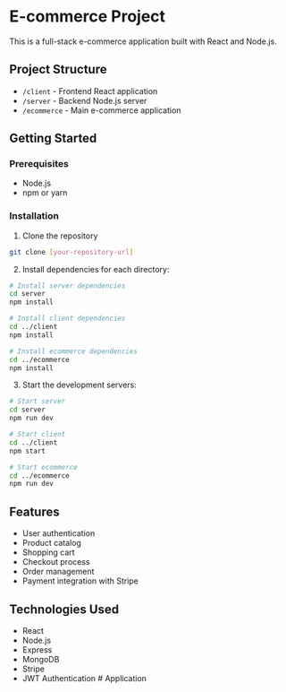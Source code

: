 # E-commerce Project

This is a full-stack e-commerce application built with React and Node.js.

## Project Structure

- `/client` - Frontend React application
- `/server` - Backend Node.js server
- `/ecommerce` - Main e-commerce application

## Getting Started

### Prerequisites

- Node.js
- npm or yarn

### Installation

1. Clone the repository
```bash
git clone [your-repository-url]
```

2. Install dependencies for each directory:
```bash
# Install server dependencies
cd server
npm install

# Install client dependencies
cd ../client
npm install

# Install ecommerce dependencies
cd ../ecommerce
npm install
```

3. Start the development servers:
```bash
# Start server
cd server
npm run dev

# Start client
cd ../client
npm start

# Start ecommerce
cd ../ecommerce
npm run dev
```

## Features

- User authentication
- Product catalog
- Shopping cart
- Checkout process
- Order management
- Payment integration with Stripe

## Technologies Used

- React
- Node.js
- Express
- MongoDB
- Stripe
- JWT Authentication #   A p p l i c a t i o n  
 